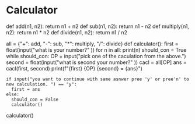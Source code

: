# Calculator

def add(n1, n2):
  return n1 + n2
def sub(n1, n2):
  return n1 - n2
def multiply(n1, n2):
  return n1 * n2
def divide(n1, n2):
  return n1 / n2

all = {"+": add,
"-": sub,
"*": multiply,
"/": divide}
def calculator():
  first = float(input("what is your number?" ))
  for n in all:
    print(n)
  should_con = True
  while should_con:
    OP = input("pick one of the caculation from the above.")
    second = float(input("what is second your number?" ))
    cacl = all[OP]
    ans = cacl(first, second)
    print(f"{first} {OP} {second} = {ans}")
  
    if input("you want to continue with same asnwer pree 'y' or pree'n' to new calculation. ") == "y":
      first = ans
    else:
      should_con = False
      calculator()

calculator()

  

  
  

